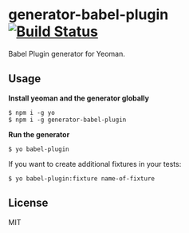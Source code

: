 # generator-babel-plugin [![Build Status](https://secure.travis-ci.org/thejameskyle/generator-babel-plugin.png?branch=master)](https://travis-ci.org/thejameskyle/generator-babel-plugin)

Babel Plugin generator for Yeoman.

## Usage

**Install yeoman and the generator globally**

```shell
$ npm i -g yo
$ npm i -g generator-babel-plugin
```

**Run the generator**

```shell
$ yo babel-plugin
```

If you want to create additional fixtures in your tests:

```shell
$ yo babel-plugin:fixture name-of-fixture
```

## License

MIT
